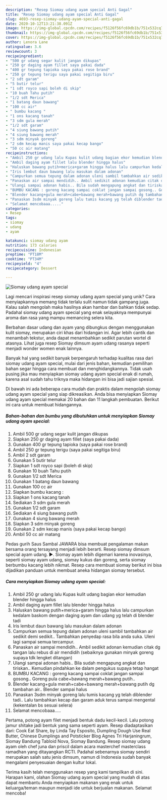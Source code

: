 ```yaml
---
description: "Resep Siomay udang ayam special Anti Gagal"
title: "Resep Siomay udang ayam special Anti Gagal"
slug: 4693-resep-siomay-udang-ayam-special-anti-gagal
date: 2020-10-12T13:21:38.091Z
image: https://img-global.cpcdn.com/recipes/f5126f56fc69db1b/751x532cq70/siomay-udang-ayam-special-foto-resep-utama.jpg
thumbnail: https://img-global.cpcdn.com/recipes/f5126f56fc69db1b/751x532cq70/siomay-udang-ayam-special-foto-resep-utama.jpg
cover: https://img-global.cpcdn.com/recipes/f5126f56fc69db1b/751x532cq70/siomay-udang-ayam-special-foto-resep-utama.jpg
author: Lenora Lane
ratingvalue: 3.6
reviewcount: 3
recipeingredient:
- "500 gr udang segar kulit jangan dikupas"
- "250 gr daging ayam fillet saya pakai dada"
- "400 gr tepung tapioka saya pakai rose brand"
- "250 gr tepung terigu saya pakai segitiga biru"
- "2 sdt garam"
- "5 butir telur"
- "1 sdt royco sapi boleh di skip"
- "10 buah Tahu putih"
- "1/2 sdt Merica"
- "1 batang daun bawang"
- "100 cc air"
- " bumbu kacang "
- "1 ons kacang tanah"
- "3 sdm gula merah"
- "1/2 sdt garam"
- "4 siung bawang putih"
- "4 siung bawang merah"
- "3 sdm minyak goreng"
- "2 sdm kecap manis saya pakai kecap bango"
- "50 cc air matang"
recipeinstructions:
- "Ambil 250 gr udang lalu Kupas kulit udang bagian ekor kemudian blender hingga halus"
- "Ambil daging ayam fillet lalu blender hingga halus"
- "Haluskan bawang putih+merica+garam hingga halus lalu campurkan kedalam baskom dengan daging ayam dan udang yg telah di blender tadi"
- "Iris lembut daun bawang lalu masukan dalam adonan"
- "Campurkan semua tepung dalam adonan uleni sambil tambahkan air sedikit demi sedikit.. Tambahkan penyedap rasa bila anda suka. Uleni lagi sampai semua tercampur."
- "Panaskan air sampai mendidih.. Ambil sedikit adonan kemudian citak dg tangan lalu rebus di air mendidih (sebaiknya gunakan minyak goreng supaya tdk lengket ditangan)"
- "Ulangi sampai adonan habis.. Bila sudah mengapung angkat dan tiriskan.. Kemudian pindahkan ke dalam pengukus supaya tetap hangat"
- "BUMBU KACANG : goreng kacang sampai coklat jangan sampai gosong.. Goreng pula cabe+bawang merah+bawang putih.."
- "Blender kacang+gula merah+cabe+bawang merah+bawang putih dg tambahan air.. Blender sampai halus"
- "Panaskan 3sdm minyak goreng lalu tumis kacang yg telah diblender tadi.. Lalu tambahkan kecap dan garam aduk terus sampai mengental (kekentalan bs sesuai selera)"
- "Selamat mencobaaa....."
categories:
- Resep
tags:
- siomay
- udang
- ayam

katakunci: siomay udang ayam 
nutrition: 173 calories
recipecuisine: Indonesian
preptime: "PT18M"
cooktime: "PT34M"
recipeyield: "4"
recipecategory: Dessert

---
```



![Siomay udang ayam special](https://img-global.cpcdn.com/recipes/f5126f56fc69db1b/751x532cq70/siomay-udang-ayam-special-foto-resep-utama.jpg)

Lagi mencari inspirasi resep siomay udang ayam special yang unik? Cara menyiapkannya memang tidak terlalu sulit namun tidak gampang juga. Kalau salah mengolah maka hasilnya akan hambar dan bahkan tidak sedap. Padahal siomay udang ayam special yang enak selayaknya mempunyai aroma dan rasa yang mampu memancing selera kita.

Berbahan dasar udang dan ayam yang dibungkus dengan menggunakan kulit siomay, merupakan ciri khas dari hidangan ini. Agar lebih cantik dan menambah tekstur, anda dapat menambahkan sedikit parutan wortel di atasnya. Lihat juga resep Siomay dimsum ayam udang rasanya seperti menjadi wonder women enak lainnya.

Banyak hal yang sedikit banyak berpengaruh terhadap kualitas rasa dari siomay udang ayam special, mulai dari jenis bahan, kemudian pemilihan bahan segar hingga cara membuat dan menghidangkannya. Tidak usah pusing jika mau menyiapkan siomay udang ayam special enak di rumah, karena asal sudah tahu triknya maka hidangan ini bisa jadi sajian spesial.


Di bawah ini ada beberapa cara mudah dan praktis dalam mengolah siomay udang ayam special yang siap dikreasikan. Anda bisa menyiapkan Siomay udang ayam special memakai 20 bahan dan 11 langkah pembuatan. Berikut ini cara untuk membuat hidangannya.

<!--inarticleads1-->

##### Bahan-bahan dan bumbu yang dibutuhkan untuk menyiapkan Siomay udang ayam special:

1. Ambil 500 gr udang segar kulit jangan dikupas
1. Siapkan 250 gr daging ayam fillet (saya pakai dada)
1. Gunakan 400 gr tepung tapioka (saya pakai rose brand)
1. Ambil 250 gr tepung terigu (saya pakai segitiga biru)
1. Ambil 2 sdt garam
1. Gunakan 5 butir telur
1. Siapkan 1 sdt royco sapi (boleh di skip)
1. Gunakan 10 buah Tahu putih
1. Gunakan 1/2 sdt Merica
1. Gunakan 1 batang daun bawang
1. Gunakan 100 cc air
1. Siapkan  bumbu kacang :
1. Siapkan 1 ons kacang tanah
1. Sediakan 3 sdm gula merah
1. Gunakan 1/2 sdt garam
1. Sediakan 4 siung bawang putih
1. Gunakan 4 siung bawang merah
1. Siapkan 3 sdm minyak goreng
1. Gunakan 2 sdm kecap manis (saya pakai kecap bango)
1. Ambil 50 cc air matang


Pedas gurih Saus Sambal JAWARA bisa membuat pengalaman makan bersama orang tersayang menjadi lebih berarti. Resep siomay dimsum special ayam udang. ►. Siomay ayam lebih digemari karena inovasinya, seperti siomay ayam udang, siomay kukus dan goreng, serta siomay berbumbu kacang lebih nikmat. Resep cara membuat siomay berikut ini bisa dijadikan panduan untuk membuat aneka hidangan siomay tersebut. 

<!--inarticleads2-->

##### Cara menyiapkan Siomay udang ayam special:

1. Ambil 250 gr udang lalu Kupas kulit udang bagian ekor kemudian blender hingga halus
1. Ambil daging ayam fillet lalu blender hingga halus
1. Haluskan bawang putih+merica+garam hingga halus lalu campurkan kedalam baskom dengan daging ayam dan udang yg telah di blender tadi
1. Iris lembut daun bawang lalu masukan dalam adonan
1. Campurkan semua tepung dalam adonan uleni sambil tambahkan air sedikit demi sedikit.. Tambahkan penyedap rasa bila anda suka. Uleni lagi sampai semua tercampur.
1. Panaskan air sampai mendidih.. Ambil sedikit adonan kemudian citak dg tangan lalu rebus di air mendidih (sebaiknya gunakan minyak goreng supaya tdk lengket ditangan)
1. Ulangi sampai adonan habis.. Bila sudah mengapung angkat dan tiriskan.. Kemudian pindahkan ke dalam pengukus supaya tetap hangat
1. BUMBU KACANG : goreng kacang sampai coklat jangan sampai gosong.. Goreng pula cabe+bawang merah+bawang putih..
1. Blender kacang+gula merah+cabe+bawang merah+bawang putih dg tambahan air.. Blender sampai halus
1. Panaskan 3sdm minyak goreng lalu tumis kacang yg telah diblender tadi.. Lalu tambahkan kecap dan garam aduk terus sampai mengental (kekentalan bs sesuai selera)
1. Selamat mencobaaa.....


Pertama, potong ayam filet menjadi bentuk dadu kecil-kecil. Lalu potong jamur shitake jadi bentuk yang sama seperti ayam. Resep diadaptasikan dari: Cook Eat Share, by Linda Tay Esposito, Dumpling Dough Use Real Butter, Chinese Dumplings and Potsticker Blog Agnes Tri Harjaningrum, Siomay Bandung Tabloid Nova, Siomay Bandung. Resep siomay udang ayam oleh chef juna dan priscil dalam acara masterchef masterclass ramadhan yang ditayangkan RCTI. Padahal sebenarnya siomay sendiri merupakan salah satu jenis dimsum, namun di Indonesia sudah banyak mengalami penyesuaian dengan kultur lokal. 

Terima kasih telah menggunakan resep yang kami tampilkan di sini. Harapan kami, olahan Siomay udang ayam special yang mudah di atas dapat membantu Anda menyiapkan makanan yang enak untuk keluarga/teman maupun menjadi ide untuk berjualan makanan. Selamat mencoba!

